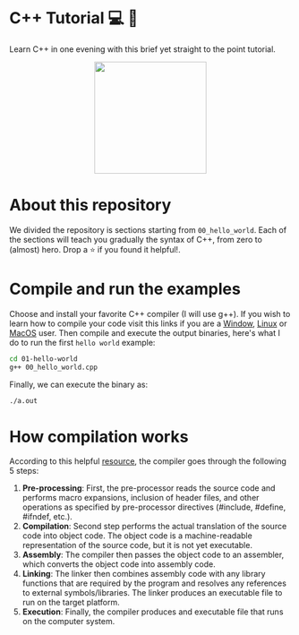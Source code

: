 # C++ Tutorial   💻 💾 
Learn C++ in one evening with this brief yet straight to the point tutorial.

<p align="center">
  <img width="200" height="200" src="https://upload.wikimedia.org/wikipedia/commons/1/18/ISO_C%2B%2B_Logo.svg">
</p>

# About this repository

We divided the repository is sections starting from `00_hello_world`. Each of the sections will teach you gradually the syntax of C++, from zero to (almost) hero. Drop a ⭐️ if you found it helpful!.

# Compile and run the examples

Choose and install your favorite C++ compiler (I will use g++). If you wish to learn how to compile your code visit this links if you are a [Window](https://stackoverflow.com/questions/11365850/run-c-in-command-prompt-windows), [Linux](https://www.cyberciti.biz/faq/howto-compile-and-run-c-cplusplus-code-in-linux/) or [MacOS](https://siytek.com/how-to-compile-cpp-on-a-mac/) user. Then compile and execute the output binaries, here's what I do to run the first `hello world` example:

```sh
cd 01-hello-world
g++ 00_hello_world.cpp
```

Finally, we can execute the binary as:

```sh
./a.out
```

# How compilation works

According to this helpful [resource](https://www.mycplus.com/tutorials/cplusplus-programming-tutorials/what-are-the-best-c-compilers-to-use-in-2023/#google_vignette), the compiler goes through the following 5 steps:

1. **Pre-processing**: First, the pre-processor reads the source code and performs macro expansions, inclusion of header files, and other operations as specified by pre-processor directives (#include, #define, #ifndef, etc.).
2. **Compilation**: Second step performs the actual translation of the source code into object code. The object code is a machine-readable representation of the source code, but it is not yet executable.
3. **Assembly**: The compiler then passes the object code to an assembler, which converts the object code into assembly code.
4. **Linking**: The linker then combines assembly code with any library functions that are required by the program and resolves any references to external symbols/libraries. The linker produces an executable file to run on the target platform.
5. **Execution**: Finally, the compiler produces and executable file that runs on the computer system.

